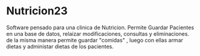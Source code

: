 # Nutricion23
Software pensado para una clinica de Nutricion.
Permite Guardar Pacientes en una base de datos, relaizar modificaciones, consultas y eliminaciones.
de la misma manera permite guardar "comidas" , luego con ellas armar dietas y administar dietas de los pacientes.
